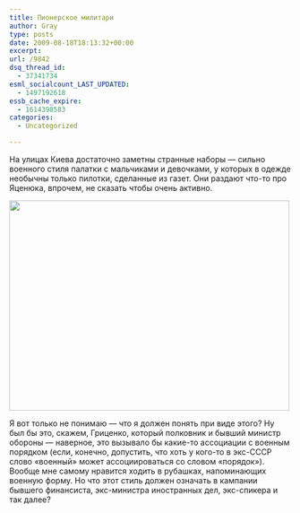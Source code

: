```yaml
---
title: Пионерское милитари
author: Gray
type: posts
date: 2009-08-18T18:13:32+00:00
excerpt:
url: /9842
dsq_thread_id:
  - 37341734
esml_socialcount_LAST_UPDATED:
  - 1497192618
essb_cache_expire:
  - 1614398583
categories:
  - Uncategorized

---
```








На улицах Киева достаточно заметны странные наборы &#8212; сильно военного стиля палатки с мальчиками и девочками, у которых в одежде необычны только пилотки, сделанные из газет. Они раздают что-то про Яценюка, впрочем, не сказать чтобы очень активно.

[<img src="https://i0.wp.com/img-fotki.yandex.ru/get/25/gray7400.6a/0_338ba_a302d3cd_L.jpg?resize=500%2C375" width="500" height="375" title="" alt="" border="0" data-recalc-dims="1" />][1]

Я вот только не понимаю &#8212; что я должен понять при виде этого? Ну был бы это, скажем, Гриценко, который полковник и бывший министр обороны &#8212; наверное, это вызывало бы какие-то ассоциации с военным порядком (если, конечно, допустить, что хоть у кого-то в экс-СССР слово &#171;военный&#187; может ассоциироваться со словом &#171;порядок&#187;). Вообще мне самому нравится ходить в рубашках, напоминающих военную форму. Но что этот стиль должен означать в кампании бывшего финансиста, экс-министра иностранных дел, экс-спикера и так далее?

 [1]: http://fotki.yandex.ru/users/gray7400/view/211130/
